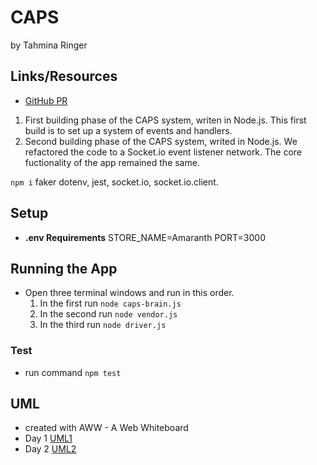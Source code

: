 # CAPS

by Tahmina Ringer

## Links/Resources

- [GitHub PR](https://github.com/Tahmina-Ringer-401-advanced-javascript/CAPS/pull/5)

1. First building phase of the CAPS system, writen in Node.js. This first build is to set up a system of events and handlers.
2. Second building phase of the CAPS system, writed in Node.js. We refactored the code to a Socket.io event listener network. The core fuctionality of the app remained the same.

`npm i` faker dotenv, jest, socket.io, socket.io.client.

## Setup

- **.env Requirements**
STORE_NAME=Amaranth
PORT=3000

## Running the App

- Open three terminal windows and run in this order. 
  1. In the first run `node caps-brain.js`
  2. In the second run `node vendor.js`
  3. In the third run `node driver.js`

### Test

- run command `npm test`

## UML

- created with AWW - A Web Whiteboard
- Day 1 [UML1](UML.png)
- Day 2 [UML2](UML2.png)
